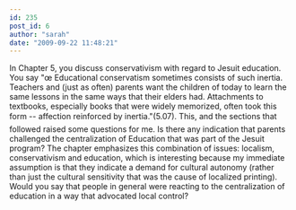 ```yaml
---
id: 235
post_id: 6
author: "sarah"
date: "2009-09-22 11:48:21"
---
```

In Chapter 5, you discuss conservativism with regard to Jesuit education. You say "œ Educational conservatism sometimes consists of such inertia. Teachers and (just as often) parents want the children of today to learn the same lessons in the same ways that their elders had. Attachments to textbooks, especially books that were widely memorized, often took this form -- affection reinforced by inertia."(5.07). This, and the sections that followed raised some questions for me. Is there any indication that parents challenged the centralization of Education that was part of the Jesuit program? The chapter emphasizes this combination of issues: localism, conservativism and education, which is interesting because my immediate assumption is that they indicate a demand for cultural autonomy (rather than just the cultural sensitivity that was the cause of localized printing). Would you say that people in general were reacting to the centralization of education in a way that advocated local control?

